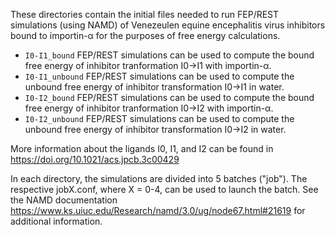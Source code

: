
These directories contain the initial files needed to run FEP/REST simulations (using NAMD) of Venezeulen equine encephalitis virus inhibitors bound to importin-α for the purposes of free energy calculations.
* `I0-I1_bound` FEP/REST simulations can be used to compute the bound free energy of inhibitor tranformation I0->I1 with importin-α.
* `I0-I1_unbound` FEP/REST simulations can be used to compute the unbound free energy of inhibitor transformation I0->I1 in water.
* `I0-I2_bound` FEP/REST simulations can be used to compute the bound free energy of inhibitor tranformation I0->I2 with importin-α.
* `I0-I2_unbound` FEP/REST simulations can be used to compute the unbound free energy of inhibitor transformation I0->I2 in water.

More information about the ligands I0, I1, and I2 can be found in https://doi.org/10.1021/acs.jpcb.3c00429

In each directory, the simulations are divided into 5 batches ("job"). The respective jobX.conf, where X = 0-4, can be used to launch the batch. See the NAMD documentation https://www.ks.uiuc.edu/Research/namd/3.0/ug/node67.html#21619 for additional information.



